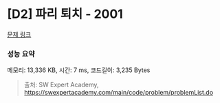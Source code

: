 # [D2] 파리 퇴치 - 2001 

[문제 링크](https://swexpertacademy.com/main/code/problem/problemDetail.do?contestProbId=AV5PzOCKAigDFAUq) 

### 성능 요약

메모리: 13,336 KB, 시간: 7 ms, 코드길이: 3,235 Bytes



> 출처: SW Expert Academy, https://swexpertacademy.com/main/code/problem/problemList.do